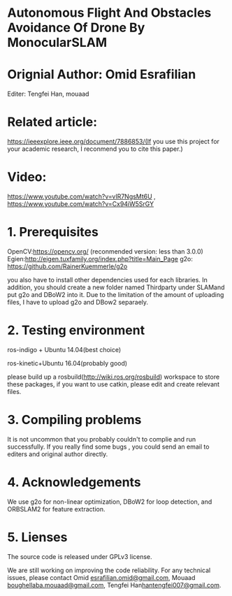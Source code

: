 # Autonomous Flight And Obstacles Avoidance Of Drone By MonocularSLAM

# Orignial Author: Omid Esrafilian

Editer: Tengfei Han, mouaad

# Related article:
https://ieeexplore.ieee.org/document/7886853/(If you use this project for your academic research, I reconmend you to  cite this paper.)

# Video:
https://www.youtube.com/watch?v=vIR7NgsMt6U , https://www.youtube.com/watch?v=Cx94iW5SrGY

# 1. Prerequisites
OpenCV:https://opencv.org/  (reconmended version: less than 3.0.0)
Egien:http://eigen.tuxfamily.org/index.php?title=Main_Page
g2o: https://github.com/RainerKuemmerle/g2o

you also have to install other dependencies used for each libraries. In addition, you should create a new folder named Thirdparty under SLAMand put g2o and DBoW2 into it. Due to the limitation of the amount of uploading files, I have to upload g2o and DBow2 separaely.


# 2. Testing environment
ros-indigo + Ubuntu 14.04(best choice)

ros-kinetic+Ubuntu 16.04(probably good)

please build up a rosbuild(http://wiki.ros.org/rosbuild) workspace to store these packages, if you want to use catkin, please edit and create relevant files. 

# 3. Compiling problems
It is not uncommon that you probably couldn't to complie and run successfully. If you really find some bugs , you could send an email to editers and original author directly.

# 4. Acknowledgements
We use g2o for non-linear optimization, DBoW2 for loop detection, and ORBSLAM2 for feature extraction.

# 5. Lienses
The source code is released under GPLv3 license.

We are still working on improving the code reliability. For any technical issues, please contact Omid <esrafilian.omid@gmail.com>, Mouaad <boughellaba.mouaad@gmail.com>, Tengfei Han<hantengfei007@gmail.com>.
 
      

      
